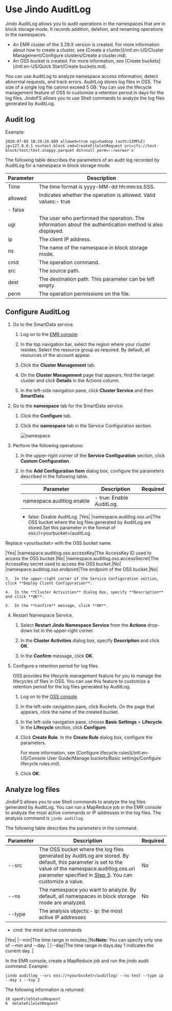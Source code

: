 # Use Jindo AuditLog

Jindo AuditLog allows you to audit operations in the namespaces that are in block storage mode. It records addition, deletion, and renaming operations in the namespaces.

-   An EMR cluster of the 3.29.X version is created. For more information about how to create a cluster, see [Create a cluster](/intl.en-US/Cluster Management/Configure clusters/Create a cluster.md).
-   An OSS bucket is created. For more information, see [Create buckets](/intl.en-US/Quick Start/Create buckets.md).

You can use AuditLog to analyze namespace access information, detect abnormal requests, and track errors. AuditLog stores log files in OSS. The size of a single log file cannot exceed 5 GB. You can use the lifecycle management feature of OSS to customize a retention period in days for the log files. JindoFS allows you to use Shell commands to analyze the log files generated by AuditLog.

## Audit log

Example:

```
2020-07-09 18:29:24.689 allowed=true ugi=hadoop (auth:SIMPLE) ip=127.0.0.1 ns=test-block cmd=CreateFileletRequest src=jfs://test-block/test/test.snappy.parquet dst=null perm=::rwxrwxr-x
```

The following table describes the parameters of an audit log recorded by AuditLog for a namespace in block storage mode.

|Parameter|Description|
|---------|-----------|
|Time|The time format is yyyy-MM-dd hh:mm:ss.SSS.|
|allowed|Indicates whether the operation is allowed. Valid values:-   true
-   false |
|ugi|The user who performed the operation. The information about the authentication method is also displayed.|
|ip|The client IP address.|
|ns|The name of the namespace in block storage mode.|
|cmd|The operation command.|
|src|The source path.|
|dest|The destination path. This parameter can be left empty.|
|perm|The operation permissions on the file.|

## Configure AuditLog

1.  Go to the SmartData service.

    1.  Log on to the [EMR console](https://emr.console.aliyun.com/).

    2.  In the top navigation bar, select the region where your cluster resides. Select the resource group as required. By default, all resources of the account appear.

    3.  Click the **Cluster Management** tab.

    4.  On the **Cluster Management** page that appears, find the target cluster and click **Details** in the Actions column.

    5.  In the left-side navigation pane, click **Cluster Service** and then **SmartData**.

2.  Go to the **namespace** tab for the SmartData service.

    1.  Click the **Configure** tab.

    2.  Click the **namespace** tab in the Service Configuration section.

        ![namespace](https://static-aliyun-doc.oss-cn-hangzhou.aliyuncs.com/assets/img/en-US/2819013061/p161094.png)

3.  Perform the following operations:

    1.  In the upper-right corner of the **Service Configuration** section, click **Custom Configuration**.

    2.  In the **Add Configuration Item** dialog box, configure the parameters described in the following table.

        |Parameter|Description|Required|
        |---------|-----------|--------|
        |namespace.auditlog.enable|        -   true: Enable AuditLog.
        -   false: Disable AuditLog.
|Yes|
        |namespace.auditlog.oss.uri|The OSS bucket where the log files generated by AuditLog are stored.Set this parameter in the format of oss://<yourbucket\>/auditLog.

Replace <yourbucket\> with the OSS bucket name.

|Yes|
        |namespace.auditlog.oss.accessKey|The AccessKey ID used to access the OSS bucket.|No|
        |namespace.auditlog.oss.accessSecret|The AccessKey secret used to access the OSS bucket.|No|
        |namespace.auditlog.oss.endpoint|The endpoint of the OSS bucket.|No|

    3.  In the upper-right corner of the Service Configuration section, click **Deploy Client Configuration**.

    4.  In the **Cluster Activities** dialog box, specify **Description** and click **OK**.

    5.  In the **Confirm** message, click **OK**.

4.  Restart Namespace Service.

    1.  Select **Restart Jindo Namespace Service** from the **Actions** drop-down list in the upper-right corner.

    2.  In the **Cluster Activities** dialog box, specify **Description** and click **OK**.

    3.  In the **Confirm** message, click **OK**.

5.  Configure a retention period for log files.

    OSS provides the lifecycle management feature for you to manage the lifecycles of files in OSS. You can use this feature to customize a retention period for the log files generated by AuditLog.

    1.  Log on to the [OSS console](https://oss.console.aliyun.com/).

    2.  In the left-side navigation pane, click Buckets. On the page that appears, click the name of the created bucket.

    3.  In the left-side navigation pane, choose **Basic Settings** \> **Lifecycle**. In the **Lifecycle** section, click **Configure**.

    4.  Click **Create Rule**. In the **Create Rule** dialog box, configure the parameters.

        For more information, see [Configure lifecycle rules](/intl.en-US/Console User Guide/Manage buckets/Basic settings/Configure lifecycle rules.md).

    5.  Click **OK**.


## Analyze log files

JindoFS allows you to use Shell commands to analyze the log files generated by AuditLog. You can run a MapReduce job in the EMR console to analyze the most active commands or IP addresses in the log files. The analysis command is `jindo auditlog`.

The following table describes the parameters in the command.

|Parameter|Description|Required|
|---------|-----------|--------|
|--src|The OSS bucket where the log files generated by AuditLog are stored. By default, this parameter is set to the value of the namespace.auditlog.oss.uri parameter specified in [Step 3](#step_pld_w9e_qxj). You can customize a value.|No|
|--ns|The namespace you want to analyze. By default, all namespaces in block storage mode are analyzed.|No|
|--type|The analysis objects:-   ip: the most active IP addresses
-   cmd: the most active commands

|Yes|
|--min|The time range in minutes.|No**Note:** You can specify only one of --min and --day. |
|--day|The time range in days.day 1 indicates the current day. |

In the EMR console, create a MapReduce job and run the jindo audit command. Example:

```
jindo auditlog --src oss://<yourbucket>/auditlog/ --ns test --type ip --day 1 --top 2
```

The following information is returned:

```
16 openFileStatusRequest
6  deleteFileletRequest
```

